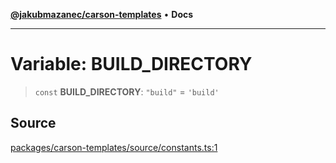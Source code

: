 [**@jakubmazanec/carson-templates**](../README.md) • **Docs**

---

# Variable: BUILD_DIRECTORY

> `const` **BUILD_DIRECTORY**: `"build"` = `'build'`

## Source

[packages/carson-templates/source/constants.ts:1](https://github.com/jakubmazanec/tools/blob/bb20df5276ddb119762948adc2cda520aef09f0f/packages/carson-templates/source/constants.ts#L1)
